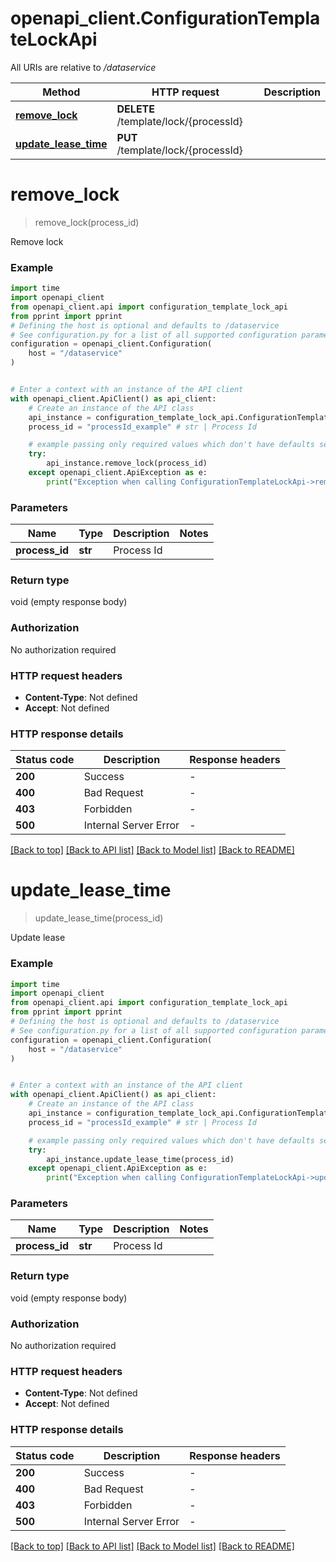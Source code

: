 # openapi_client.ConfigurationTemplateLockApi

All URIs are relative to */dataservice*

Method | HTTP request | Description
------------- | ------------- | -------------
[**remove_lock**](ConfigurationTemplateLockApi.md#remove_lock) | **DELETE** /template/lock/{processId} | 
[**update_lease_time**](ConfigurationTemplateLockApi.md#update_lease_time) | **PUT** /template/lock/{processId} | 


# **remove_lock**
> remove_lock(process_id)



Remove lock

### Example


```python
import time
import openapi_client
from openapi_client.api import configuration_template_lock_api
from pprint import pprint
# Defining the host is optional and defaults to /dataservice
# See configuration.py for a list of all supported configuration parameters.
configuration = openapi_client.Configuration(
    host = "/dataservice"
)


# Enter a context with an instance of the API client
with openapi_client.ApiClient() as api_client:
    # Create an instance of the API class
    api_instance = configuration_template_lock_api.ConfigurationTemplateLockApi(api_client)
    process_id = "processId_example" # str | Process Id

    # example passing only required values which don't have defaults set
    try:
        api_instance.remove_lock(process_id)
    except openapi_client.ApiException as e:
        print("Exception when calling ConfigurationTemplateLockApi->remove_lock: %s\n" % e)
```


### Parameters

Name | Type | Description  | Notes
------------- | ------------- | ------------- | -------------
 **process_id** | **str**| Process Id |

### Return type

void (empty response body)

### Authorization

No authorization required

### HTTP request headers

 - **Content-Type**: Not defined
 - **Accept**: Not defined


### HTTP response details

| Status code | Description | Response headers |
|-------------|-------------|------------------|
**200** | Success |  -  |
**400** | Bad Request |  -  |
**403** | Forbidden |  -  |
**500** | Internal Server Error |  -  |

[[Back to top]](#) [[Back to API list]](../README.md#documentation-for-api-endpoints) [[Back to Model list]](../README.md#documentation-for-models) [[Back to README]](../README.md)

# **update_lease_time**
> update_lease_time(process_id)



Update lease

### Example


```python
import time
import openapi_client
from openapi_client.api import configuration_template_lock_api
from pprint import pprint
# Defining the host is optional and defaults to /dataservice
# See configuration.py for a list of all supported configuration parameters.
configuration = openapi_client.Configuration(
    host = "/dataservice"
)


# Enter a context with an instance of the API client
with openapi_client.ApiClient() as api_client:
    # Create an instance of the API class
    api_instance = configuration_template_lock_api.ConfigurationTemplateLockApi(api_client)
    process_id = "processId_example" # str | Process Id

    # example passing only required values which don't have defaults set
    try:
        api_instance.update_lease_time(process_id)
    except openapi_client.ApiException as e:
        print("Exception when calling ConfigurationTemplateLockApi->update_lease_time: %s\n" % e)
```


### Parameters

Name | Type | Description  | Notes
------------- | ------------- | ------------- | -------------
 **process_id** | **str**| Process Id |

### Return type

void (empty response body)

### Authorization

No authorization required

### HTTP request headers

 - **Content-Type**: Not defined
 - **Accept**: Not defined


### HTTP response details

| Status code | Description | Response headers |
|-------------|-------------|------------------|
**200** | Success |  -  |
**400** | Bad Request |  -  |
**403** | Forbidden |  -  |
**500** | Internal Server Error |  -  |

[[Back to top]](#) [[Back to API list]](../README.md#documentation-for-api-endpoints) [[Back to Model list]](../README.md#documentation-for-models) [[Back to README]](../README.md)

